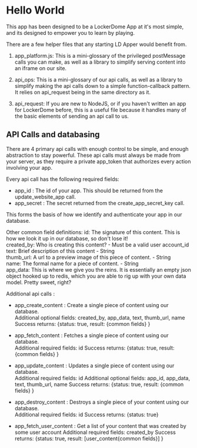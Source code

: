 # Hello World

This app has been designed to be a LockerDome App at it's most simple, and its designed to empower you to learn by playing.

There are a few helper files that any starting LD Apper would benefit from.

1. app_platform.js: This is a mini-glossary of the privileged postMessage calls you can make, as well as a library to simplify serving content into an iframe on our site.

2. api_ops: This is a mini-glossary of our api calls, as well as a library to simplify making the api calls down to a simple function-callback pattern. It relies on api_request being in the same directory as it.

3. api_request: If you are new to NodeJS, or if you haven't written an app for LockerDome before, this is a useful file because it handles many of the basic elements of sending an api call to us.

## API Calls and databasing

There are 4 primary api calls with enough control to be simple, and enough abstraction to stay powerful. These api calls must always be made from your server, as they require a private app_token that authorizes every action involving your app.

Every api call has the following required fields:

 * app_id : The id of your app. This should be returned from the update_website_app call.
 * app_secret : The secret returned from the create_app_secret_key call.
    
This forms the basis of how we identify and authenticate your app in our database.
    
Other common field definitions:
  id: The signature of this content. This is how we look it up in our database, so don't lose it!  
  created_by: Who is creating this content? - Must be a valid user account_id  
  text: Brief description of this content - String  
  thumb_url: A url to a preview image of this piece of content. - String  
  name: The formal name for a piece of content. - String  
  app_data: This is where we give you the reins. It is essentially an empty json object hooked up to redis, which you are able to rig up with your own data model. Pretty sweet, right?

Additional api calls :

  * app_create_content : Create a single piece of content using our database.   
    Additional optional fields: created_by, app_data, text, thumb_url, name
    Success returns: {status: true, result: {common fields} }
    
  * app_fetch_content : Fetches a single piece of content using our database.   
    Additional required fields: id
    Success returns: {status: true, result: {common fields} }
    
  * app_update_content : Updates a single piece of content using our database.   
    Additional required fields: id
    Additional optional fields: app_id, app_data, text, thumb_url, name
    Success returns: {status: true, result: {common fields} }
    
  * app_destroy_content : Destroys a single piece of your content using our database.   
    Additional required fields: id
    Success returns: {status: true}
    
  * app_fetch_user_content : Get a list of your content that was created by some user account
    Additional required fields: created_by
    Success returns: {status: true, result: [user_content{common fields}] }
